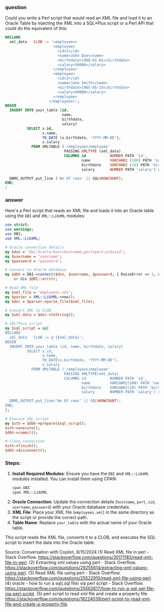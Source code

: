 ### question

Could you write a Perl script that would read an XML file and load it to an Oracle Table by injecting the XML into a SQL\*Plus script or a Perl API that could do the equivalent of this:

```sql
DECLARE
  xml_data   CLOB := '<employees>
                      <employee>
                        <id>1</id>
                        <name>John Doe</name>
                        <birthdate>1980-01-01</birthdate>
                        <salary>50000</salary>
                      </employee>
                      <employee>
                        <id>2</id>
                        <name>Jane Smith</name>
                        <birthdate>1985-05-15</birthdate>
                        <salary>60000</salary>
                      </employee>
                    </employees>';
BEGIN
  INSERT INTO your_table (id,
                          name,
                          birthdate,
                          salary)
          SELECT x.id,
                 x.name,
                 TO_DATE (x.birthdate, 'YYYY-MM-DD'),
                 x.salary
            FROM XMLTABLE ('/employees/employee'
                           PASSING XMLTYPE (xml_data)
                           COLUMNS id           NUMBER PATH 'id',
                                   name         VARCHAR2 (100) PATH 'name',
                                   birthdate    VARCHAR2 (10) PATH 'birthdate',
                                   salary       NUMBER PATH 'salary') x;

  DBMS_OUTPUT.put_line ('No Of rows' || SQL%ROWCOUNT);
END;
/
```

### answer

Here's a Perl script that reads an XML file and loads it into an Oracle table using the `DBI` and `XML::LibXML` modules:

```perl
use strict;
use warnings;
use DBI;
use XML::LibXML;

# Oracle connection details
my $dsn = 'dbi:Oracle:host=hostname;port=port;sid=sid';
my $username = 'username';
my $password = 'password';

# Connect to Oracle database
my $dbh = DBI->connect($dsn, $username, $password, { RaiseError => 1, AutoCommit => 0 })
    or die $DBI::errstr;

# Read XML file
my $xml_file = 'employees.xml';
my $parser = XML::LibXML->new();
my $doc = $parser->parse_file($xml_file);

# Convert XML to CLOB
my $xml_data = $doc->toString();

# SQL*Plus script
my $sql_script = qq{
DECLARE
  xml_data   CLOB := q'{$xml_data}';
BEGIN
  INSERT INTO your_table (id, name, birthdate, salary)
          SELECT x.id,
                 x.name,
                 TO_DATE(x.birthdate, 'YYYY-MM-DD'),
                 x.salary
            FROM XMLTABLE ('/employees/employee'
                           PASSING XMLTYPE(xml_data)
                           COLUMNS id           NUMBER PATH 'id',
                                   name         VARCHAR2(100) PATH 'name',
                                   birthdate    VARCHAR2(10) PATH 'birthdate',
                                   salary       NUMBER PATH 'salary') x;

  DBMS_OUTPUT.put_line('No Of rows' || SQL%ROWCOUNT);
END;
};

# Execute SQL script
my $sth = $dbh->prepare($sql_script);
$sth->execute();
$dbh->commit();

# Close connection
$sth->finish();
$dbh->disconnect();
```

### Steps:

1. **Install Required Modules**: Ensure you have the `DBI` and `XML::LibXML` modules installed. You can install them using CPAN:
   ```sh
   cpan DBI
   cpan XML::LibXML
   ```
2. **Oracle Connection**: Update the connection details (`hostname`, `port`, `sid`, `username`, `password`) with your Oracle database credentials.
3. **XML File**: Place your XML file (`employees.xml`) in the same directory as the script or provide the correct path.
4. **Table Name**: Replace `your_table` with the actual name of your Oracle table.

This script reads the XML file, converts it to a CLOB, and executes the SQL script to insert the data into the Oracle table.

Source: Conversation with Copilot, 8/15/2024
(1) Read XML file in perl - Stack Overflow. https://stackoverflow.com/questions/30171183/read-xml-file-in-perl.
(2) Extracting xml values using perl - Stack Overflow. https://stackoverflow.com/questions/29255614/extracting-xml-values-using-perl.
(3) Read XML file using perl - Stack Overflow. https://stackoverflow.com/questions/25522910/read-xml-file-using-perl.
(4) oracle - how to run a sql(.sql file) via perl script - Stack Overflow. https://stackoverflow.com/questions/25562617/how-to-run-a-sql-sql-file-via-perl-script.
(5) perl script to read xml file and create a property file. https://stackoverflow.com/questions/18224039/perl-script-to-read-xml-file-and-create-a-property-file.
